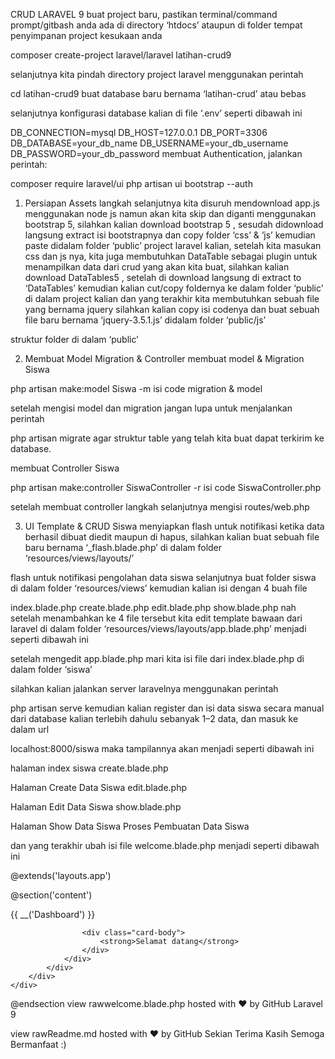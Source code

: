 CRUD LARAVEL 9
buat project baru, pastikan terminal/command prompt/gitbash anda ada di directory ‘htdocs’ ataupun di folder tempat penyimpanan project kesukaan anda

composer create-project laravel/laravel latihan-crud9

selanjutnya kita pindah directory project laravel menggunakan perintah

cd latihan-crud9
buat database baru bernama ‘latihan-crud’ atau bebas

selanjutnya konfigurasi database kalian di file ‘.env’ seperti dibawah ini

DB_CONNECTION=mysql
DB_HOST=127.0.0.1
DB_PORT=3306
DB_DATABASE=your_db_name
DB_USERNAME=your_db_username
DB_PASSWORD=your_db_password
membuat Authentication, jalankan perintah:

composer require laravel/ui
php artisan ui bootstrap --auth
1. Persiapan Assets
langkah selanjutnya kita disuruh mendownload app.js menggunakan node js namun akan kita skip dan diganti menggunakan bootstrap 5, silahkan kalian download bootstrap 5 , sesudah didownload langsung extract isi bootstrapnya dan copy folder ‘css’ & ‘js’ kemudian paste didalam folder ‘public’ project laravel kalian, setelah kita masukan css dan js nya, kita juga membutuhkan DataTable sebagai plugin untuk menampilkan data dari crud yang akan kita buat, silahkan kalian download DataTables5 , setelah di download langsung di extract to ‘DataTables’ kemudian kalian cut/copy foldernya ke dalam folder ‘public’ di dalam project kalian dan yang terakhir kita membutuhkan sebuah file yang bernama jquery silahkan kalian copy isi codenya dan buat sebuah file baru bernama ‘jquery-3.5.1.js’ didalam folder ‘public/js’

struktur folder di dalam ‘public’


2. Membuat Model Migration & Controller
membuat model & Migration Siswa

php artisan make:model Siswa -m
isi code migration & model





setelah mengisi model dan migration jangan lupa untuk menjalankan perintah

php artisan migrate
agar struktur table yang telah kita buat dapat terkirim ke database.

membuat Controller Siswa

php artisan make:controller SiswaController -r
isi code SiswaController.php



setelah membuat controller langkah selanjutnya mengisi routes/web.php



3. UI Template & CRUD Siswa
menyiapkan flash untuk notifikasi ketika data berhasil dibuat diedit maupun di hapus, silahkan kalian buat sebuah file baru bernama ‘_flash.blade.php’ di dalam folder ‘resources/views/layouts/’



flash untuk notifikasi pengolahan data siswa
selanjutnya buat folder siswa di dalam folder ‘resources/views’ kemudian kalian isi dengan 4 buah file

index.blade.php
create.blade.php
edit.blade.php
show.blade.php
nah setelah menambahkan ke 4 file tersebut kita edit template bawaan dari laravel di dalam folder ‘resources/views/layouts/app.blade.php’ menjadi seperti dibawah ini



setelah mengedit app.blade.php mari kita isi file dari index.blade.php di dalam folder ‘siswa’



silahkan kalian jalankan server laravelnya menggunakan perintah

php artisan serve
kemudian kalian register dan isi data siswa secara manual dari database kalian terlebih dahulu sebanyak 1–2 data, dan masuk ke dalam url

localhost:8000/siswa
maka tampilannya akan menjadi seperti dibawah ini


halaman index siswa
create.blade.php




Halaman Create Data Siswa
edit.blade.php




Halaman Edit Data Siswa
show.blade.php




Halaman Show Data Siswa
Proses Pembuatan Data Siswa


dan yang terakhir ubah isi file welcome.blade.php menjadi seperti dibawah ini

@extends('layouts.app')

@section('content')
    <div class="container">
        <div class="row justify-content-center">
            <div class="col-md-8">
                <div class="card">
                    <div class="card-header">{{ __('Dashboard') }}</div>

                    <div class="card-body">
                        <strong>Selamat datang</strong>
                    </div>
                </div>
            </div>
        </div>
    </div>
@endsection
view rawwelcome.blade.php hosted with ❤ by GitHub
Laravel 9

view rawReadme.md hosted with ❤ by GitHub
Sekian Terima Kasih Semoga Bermanfaat :)
